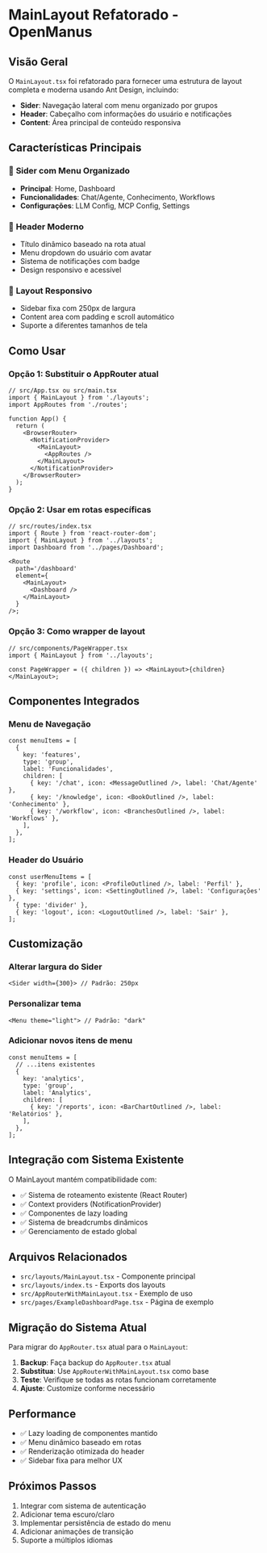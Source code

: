 # MainLayout Refatorado - OpenManus

## Visão Geral

O `MainLayout.tsx` foi refatorado para fornecer uma estrutura de layout completa
e moderna usando Ant Design, incluindo:

- **Sider**: Navegação lateral com menu organizado por grupos
- **Header**: Cabeçalho com informações do usuário e notificações
- **Content**: Área principal de conteúdo responsiva

## Características Principais

### 🎯 **Sider com Menu Organizado**

- **Principal**: Home, Dashboard
- **Funcionalidades**: Chat/Agente, Conhecimento, Workflows
- **Configurações**: LLM Config, MCP Config, Settings

### 🎨 **Header Moderno**

- Título dinâmico baseado na rota atual
- Menu dropdown do usuário com avatar
- Sistema de notificações com badge
- Design responsivo e acessível

### 📱 **Layout Responsivo**

- Sidebar fixa com 250px de largura
- Content area com padding e scroll automático
- Suporte a diferentes tamanhos de tela

## Como Usar

### Opção 1: Substituir o AppRouter atual

```tsx
// src/App.tsx ou src/main.tsx
import { MainLayout } from './layouts';
import AppRoutes from './routes';

function App() {
  return (
    <BrowserRouter>
      <NotificationProvider>
        <MainLayout>
          <AppRoutes />
        </MainLayout>
      </NotificationProvider>
    </BrowserRouter>
  );
}
```

### Opção 2: Usar em rotas específicas

```tsx
// src/routes/index.tsx
import { Route } from 'react-router-dom';
import { MainLayout } from '../layouts';
import Dashboard from '../pages/Dashboard';

<Route
  path='/dashboard'
  element={
    <MainLayout>
      <Dashboard />
    </MainLayout>
  }
/>;
```

### Opção 3: Como wrapper de layout

```tsx
// src/components/PageWrapper.tsx
import { MainLayout } from '../layouts';

const PageWrapper = ({ children }) => <MainLayout>{children}</MainLayout>;
```

## Componentes Integrados

### Menu de Navegação

```tsx
const menuItems = [
  {
    key: 'features',
    type: 'group',
    label: 'Funcionalidades',
    children: [
      { key: '/chat', icon: <MessageOutlined />, label: 'Chat/Agente' },
      { key: '/knowledge', icon: <BookOutlined />, label: 'Conhecimento' },
      { key: '/workflow', icon: <BranchesOutlined />, label: 'Workflows' },
    ],
  },
];
```

### Header do Usuário

```tsx
const userMenuItems = [
  { key: 'profile', icon: <ProfileOutlined />, label: 'Perfil' },
  { key: 'settings', icon: <SettingOutlined />, label: 'Configurações' },
  { type: 'divider' },
  { key: 'logout', icon: <LogoutOutlined />, label: 'Sair' },
];
```

## Customização

### Alterar largura do Sider

```tsx
<Sider width={300}> // Padrão: 250px
```

### Personalizar tema

```tsx
<Menu theme="light"> // Padrão: "dark"
```

### Adicionar novos itens de menu

```tsx
const menuItems = [
  // ...itens existentes
  {
    key: 'analytics',
    type: 'group',
    label: 'Analytics',
    children: [
      { key: '/reports', icon: <BarChartOutlined />, label: 'Relatórios' },
    ],
  },
];
```

## Integração com Sistema Existente

O MainLayout mantém compatibilidade com:

- ✅ Sistema de roteamento existente (React Router)
- ✅ Context providers (NotificationProvider)
- ✅ Componentes de lazy loading
- ✅ Sistema de breadcrumbs dinâmicos
- ✅ Gerenciamento de estado global

## Arquivos Relacionados

- `src/layouts/MainLayout.tsx` - Componente principal
- `src/layouts/index.ts` - Exports dos layouts
- `src/AppRouterWithMainLayout.tsx` - Exemplo de uso
- `src/pages/ExampleDashboardPage.tsx` - Página de exemplo

## Migração do Sistema Atual

Para migrar do `AppRouter.tsx` atual para o `MainLayout`:

1. **Backup**: Faça backup do `AppRouter.tsx` atual
2. **Substitua**: Use `AppRouterWithMainLayout.tsx` como base
3. **Teste**: Verifique se todas as rotas funcionam corretamente
4. **Ajuste**: Customize conforme necessário

## Performance

- ✅ Lazy loading de componentes mantido
- ✅ Menu dinâmico baseado em rotas
- ✅ Renderização otimizada do header
- ✅ Sidebar fixa para melhor UX

## Próximos Passos

1. Integrar com sistema de autenticação
2. Adicionar tema escuro/claro
3. Implementar persistência de estado do menu
4. Adicionar animações de transição
5. Suporte a múltiplos idiomas
